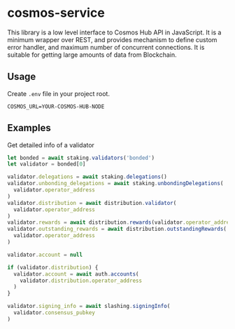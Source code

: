 # cosmos-service

This library is a low level interface to Cosmos Hub API in JavaScript. It is a minimum wrapper over REST, and provides mechanism to define custom error handler, and maximum number of concurrent connections. It is suitable for getting large amounts of data from Blockchain.

## Usage

Create `.env` file in your project root.

```
COSMOS_URL=YOUR-COSMOS-HUB-NODE
```


## Examples

Get detailed info of a validator

```javascript
let bonded = await staking.validators('bonded')
let validator = bonded[0]

validator.delegations = await staking.delegations()
validator.unbonding_delegations = await staking.unbondingDelegations(
  validator.operator_address
)
validator.distribution = await distribution.validator(
  validator.operator_address
)
validator.rewards = await distribution.rewards(validator.operator_address)
validator.outstanding_rewards = await distribution.outstandingRewards(
  validator.operator_address
)

validator.account = null

if (validator.distribution) {
  validator.account = await auth.accounts(
    validator.distribution.operator_address
  )
}

validator.signing_info = await slashing.signingInfo(
  validator.consensus_pubkey
)

```
